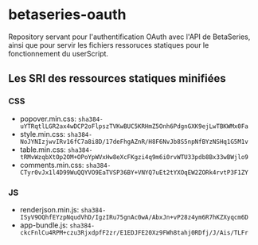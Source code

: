 # betaseries-oauth
Repository servant pour l'authentification OAuth avec l'API de BetaSeries, ainsi que pour servir les fichiers ressoruces statiques pour le fonctionnement du userScript.

## Les SRI des ressources statiques minifiées

### CSS
* popover.min.css:  `sha384-uYTRqtlLGR2ax4wDCP2oFlpszTVKwBUC5KRHmZ5Onh6PdgnGXK9ejLwTBKWMx0Fa`
* style.min.css:    `sha384-NoJYNIzjwvIRv16fC7a8i8D/17deFhgAZnR/H8F6NvJb8S5npNfBYzNSHq1G5M1v`
* table.min.css:    `sha384-tRMvWzqbXtOp2OM+OPoYpWVxHw8eXcFKgzi4q9m6i0rvWTU33pdb8Bx33wBWjlo9`
* comments.min.css: `sha384-CTyr0vJx1l4D99WuQQYVO9EaTVSP36BY+VNYQ7uEt2tYXOqEW2ZORk4rvtP3F1ZY`

### JS
* renderjson.min.js: `sha384-ISyV9OQhfEYzpNqudVhD/IgzIRu75gnAc0wA/AbxJn+vP28z4ym6R7hKZXyqcm6D`
* app-bundle.js: `sha384-ckcFnlCu4RPM+czu3RjxdpfF2zr/E1EDJFE20Xz9FWh8tahj0RDfj/J/Ais/TLFr`